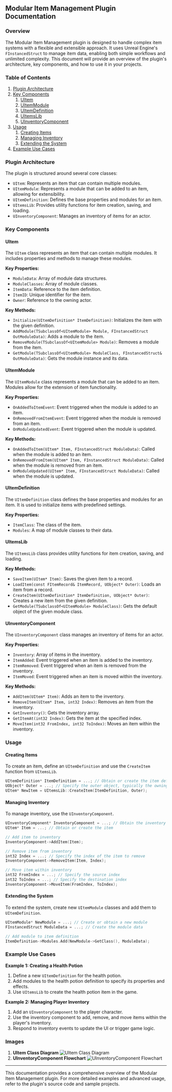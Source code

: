 
## Modular Item Management Plugin Documentation

### Overview
The Modular Item Management plugin is designed to handle complex item systems with a flexible and extensible approach. It uses Unreal Engine's `FInstancedStruct` to manage item data, enabling both simple workflows and unlimited complexity. This document will provide an overview of the plugin's architecture, key components, and how to use it in your projects.

### Table of Contents
1. [Plugin Architecture](#plugin-architecture)
2. [Key Components](#key-components)
    1. [UItem](#uitem)
    2. [UItemModule](#uitemmodule)
    3. [UItemDefinition](#uitemdefinition)
    4. [UItemsLib](#uitemslib)
    5. [UInventoryComponent](#uinventorycomponent)
3. [Usage](#usage)
    1. [Creating Items](#creating-items)
    2. [Managing Inventory](#managing-inventory)
    3. [Extending the System](#extending-the-system)
4. [Example Use Cases](#example-use-cases)

### Plugin Architecture

The plugin is structured around several core classes:

- `UItem`: Represents an item that can contain multiple modules.
- `UItemModule`: Represents a module that can be added to an item, allowing for extensibility.
- `UItemDefinition`: Defines the base properties and modules for an item.
- `UItemsLib`: Provides utility functions for item creation, saving, and loading.
- `UInventoryComponent`: Manages an inventory of items for an actor.

### Key Components

#### UItem

The `UItem` class represents an item that can contain multiple modules. It includes properties and methods to manage these modules.

**Key Properties:**

- `ModuleData`: Array of module data structures.
- `ModuleClasses`: Array of module classes.
- `ItemData`: Reference to the item definition.
- `ItemID`: Unique identifier for the item.
- `Owner`: Reference to the owning actor.

**Key Methods:**

- `Initialize(UItemDefinition* ItemDefinition)`: Initializes the item with the given definition.
- `AddModule(TSubclassOf<UItemModule> Module, FInstancedStruct OutModuleData)`: Adds a module to the item.
- `RemoveModule(TSubclassOf<UItemModule> Module)`: Removes a module from the item.
- `GetModule(TSubclassOf<UItemModule> ModuleClass, FInstancedStruct& OutModuleData)`: Gets the module instance and its data.

#### UItemModule

The `UItemModule` class represents a module that can be added to an item. Modules allow for the extension of item functionality.

**Key Properties:**

- `OnAddedToItemEvent`: Event triggered when the module is added to an item.
- `OnRemovedFromItemEvent`: Event triggered when the module is removed from an item.
- `OnModuleUpdatedEvent`: Event triggered when the module is updated.

**Key Methods:**

- `OnAddedToItem(UItem* Item, FInstancedStruct ModuleData)`: Called when the module is added to an item.
- `OnRemovedFromItem(UItem* Item, FInstancedStruct ModuleData)`: Called when the module is removed from an item.
- `OnModuleUpdated(UItem* Item, FInstancedStruct ModuleData)`: Called when the module is updated.

#### UItemDefinition

The `UItemDefinition` class defines the base properties and modules for an item. It is used to initialize items with predefined settings.

**Key Properties:**

- `ItemClass`: The class of the item.
- `Modules`: A map of module classes to their data.

#### UItemsLib

The `UItemsLib` class provides utility functions for item creation, saving, and loading.

**Key Methods:**

- `SaveItem(UItem* Item)`: Saves the given item to a record.
- `LoadItem(const FItemRecord& ItemRecord, UObject* Outer)`: Loads an item from a record.
- `CreateItem(UItemDefinition* ItemDefinition, UObject* Outer)`: Creates a new item from the given definition.
- `GetModule(TSubclassOf<UItemModule> ModuleClass)`: Gets the default object of the given module class.

#### UInventoryComponent

The `UInventoryComponent` class manages an inventory of items for an actor.

**Key Properties:**

- `Inventory`: Array of items in the inventory.
- `ItemAdded`: Event triggered when an item is added to the inventory.
- `ItemRemoved`: Event triggered when an item is removed from the inventory.
- `ItemMoved`: Event triggered when an item is moved within the inventory.

**Key Methods:**

- `AddItem(UItem* Item)`: Adds an item to the inventory.
- `RemoveItem(UItem* Item, int32 Index)`: Removes an item from the inventory.
- `GetInventory()`: Gets the inventory array.
- `GetItemAt(int32 Index)`: Gets the item at the specified index.
- `MoveItem(int32 FromIndex, int32 ToIndex)`: Moves an item within the inventory.

### Usage

#### Creating Items

To create an item, define an `UItemDefinition` and use the `CreateItem` function from `UItemsLib`.

```cpp
UItemDefinition* ItemDefinition = ...; // Obtain or create the item definition
UObject* Outer = ...; // Specify the outer object, typically the owning actor
UItem* NewItem = UItemsLib::CreateItem(ItemDefinition, Outer);
```

#### Managing Inventory

To manage inventory, use the `UInventoryComponent`.

```cpp
UInventoryComponent* InventoryComponent = ...; // Obtain the inventory component
UItem* Item = ...; // Obtain or create the item

// Add item to inventory
InventoryComponent->AddItem(Item);

// Remove item from inventory
int32 Index = ...; // Specify the index of the item to remove
InventoryComponent->RemoveItem(Item, Index);

// Move item within inventory
int32 FromIndex = ...; // Specify the source index
int32 ToIndex = ...; // Specify the destination index
InventoryComponent->MoveItem(FromIndex, ToIndex);
```

#### Extending the System

To extend the system, create new `UItemModule` classes and add them to `UItemDefinition`.

```cpp
UItemModule* NewModule = ...; // Create or obtain a new module
FInstancedStruct ModuleData = ...; // Create the module data

// Add module to item definition
ItemDefinition->Modules.Add(NewModule->GetClass(), ModuleData);
```

### Example Use Cases

**Example 1: Creating a Health Potion**

1. Define a new `UItemDefinition` for the health potion.
2. Add modules to the health potion definition to specify its properties and effects.
3. Use `UItemsLib` to create the health potion item in the game.

**Example 2: Managing Player Inventory**

1. Add an `UInventoryComponent` to the player character.
2. Use the inventory component to add, remove, and move items within the player's inventory.
3. Respond to inventory events to update the UI or trigger game logic.

### Images

1. **UItem Class Diagram**
   ![UItem Class Diagram](images/UItem_Class_Diagram.png)
2. **UInventoryComponent Flowchart**
   ![UInventoryComponent Flowchart](images/UInventoryComponent_Flowchart.png)

---

This documentation provides a comprehensive overview of the Modular Item Management plugin. For more detailed examples and advanced usage, refer to the plugin's source code and sample projects.
